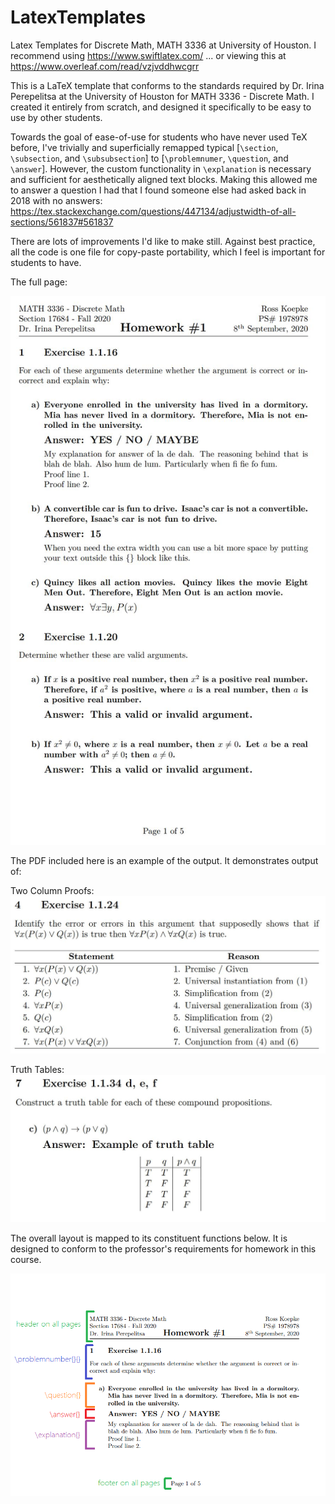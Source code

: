# LatexTemplates
Latex Templates for Discrete Math, MATH 3336 at University of Houston. I recommend using https://www.swiftlatex.com/ ... or viewing this at https://www.overleaf.com/read/vzjvddhwcgrr 

This is a LaTeX template that conforms to the standards required by Dr. Irina Perepelitsa at the University of Houston for MATH 3336 - Discrete Math. I created it entirely from scratch, and designed it specifically to be easy to use by other students. 

Towards the goal of ease-of-use for students who have never used TeX before, I've trivially and superficially remapped typical [`\section`, `\subsection`, and `\subsubsection`] to [`\problemnumer`, `\question`, and `\answer`]. However, the custom functionality in `\explanation` is necessary and sufficient for aesthetically aligned text blocks. Making this allowed me to answer a question I had that I found someone else had asked back in 2018 with no answers: https://tex.stackexchange.com/questions/447134/adjustwidth-of-all-sections/561837#561837

There are lots of improvements I'd like to make still. Against best practice, all the code is one file for copy-paste portability, which I feel is important for students to have.

The full page:

![Example Layout](https://github.com/rckoepke/LatexTemplates/blob/master/fullpageexample.JPG?raw=truee)

The PDF included here is an example of the output. It demonstrates output of:

Two Column Proofs:
![Two-Column Proofs](https://github.com/rckoepke/LatexTemplates/blob/master/TwoColumnProof.jpg?raw=true)


Truth Tables:
![Truth Tables](https://github.com/rckoepke/LatexTemplates/blob/master/TruthTable.jpg?raw=true)


The overall layout is mapped to its constituent functions below. It is designed to conform to the professor's requirements for homework in this course.

![Example Layout](https://github.com/rckoepke/LatexTemplates/blob/master/examplelayout.png?raw=true)


